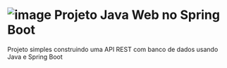 # ![image](https://user-images.githubusercontent.com/78089301/190299992-3d47f239-0b16-49b5-8656-239e22f3e7bd.png) Projeto Java Web no Spring Boot
Projeto simples construindo uma API REST com banco de dados usando Java e Spring Boot
